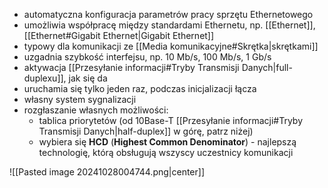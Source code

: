 - automatyczna konfiguracja parametrów pracy sprzętu Ethernetowego
- umożliwia współpracę między standardami Ethernetu, np. [[Ethernet]], [[Ethernet#Gigabit Ethernet|Gigabit Ethernet]]
- typowy dla komunikacji ze [[Media komunikacyjne#Skrętka|skrętkami]]
- uzgadnia szybkość interfejsu, np. 10 Mb/s, 100 Mb/s, 1 Gb/s
- aktywacja [[Przesyłanie informacji#Tryby Transmisji Danych|full-duplexu]], jak się da
- uruchamia się tylko jeden raz, podczas inicjalizacji łącza
- własny system sygnalizacji
- rozgłaszanie własnych możliwości:
	- tablica priorytetów (od 10Base-T [[Przesyłanie informacji#Tryby Transmisji Danych|half-duplex]] w górę, patrz niżej)
	- wybiera się **HCD** (**Highest Common Denominator**) - najlepszą technologię, którą obsługują wszyscy uczestnicy komunikacji

![[Pasted image 20241028004744.png|center]]